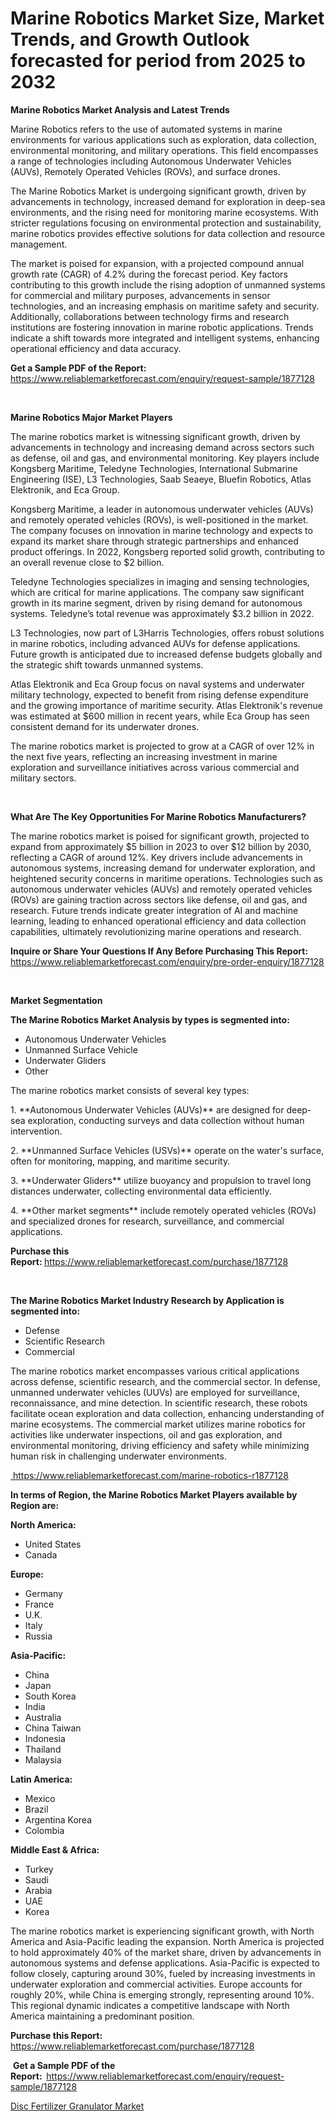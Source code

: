 <p><h1>Marine Robotics Market Size, Market Trends, and Growth Outlook forecasted for period from 2025 to 2032</h1></p><p><strong>Marine Robotics Market Analysis and Latest Trends</strong></p>
<p><p>Marine Robotics refers to the use of automated systems in marine environments for various applications such as exploration, data collection, environmental monitoring, and military operations. This field encompasses a range of technologies including Autonomous Underwater Vehicles (AUVs), Remotely Operated Vehicles (ROVs), and surface drones.</p><p>The Marine Robotics Market is undergoing significant growth, driven by advancements in technology, increased demand for exploration in deep-sea environments, and the rising need for monitoring marine ecosystems. With stricter regulations focusing on environmental protection and sustainability, marine robotics provides effective solutions for data collection and resource management. </p><p>The market is poised for expansion, with a projected compound annual growth rate (CAGR) of 4.2% during the forecast period. Key factors contributing to this growth include the rising adoption of unmanned systems for commercial and military purposes, advancements in sensor technologies, and an increasing emphasis on maritime safety and security. Additionally, collaborations between technology firms and research institutions are fostering innovation in marine robotic applications. Trends indicate a shift towards more integrated and intelligent systems, enhancing operational efficiency and data accuracy.</p></p>
<p><strong>Get a Sample PDF of the Report:&nbsp;</strong> <a href="https://www.reliablemarketforecast.com/enquiry/request-sample/1877128?utm_campaign=2298&utm_medium=2&utm_source=Github&utm_content=ia&utm_term=19022025&utm_id=marine-robotics">https://www.reliablemarketforecast.com/enquiry/request-sample/1877128</a></p>
<p>&nbsp;</p>
<p><strong>Marine Robotics Major Market Players</strong></p>
<p><p>The marine robotics market is witnessing significant growth, driven by advancements in technology and increasing demand across sectors such as defense, oil and gas, and environmental monitoring. Key players include Kongsberg Maritime, Teledyne Technologies, International Submarine Engineering (ISE), L3 Technologies, Saab Seaeye, Bluefin Robotics, Atlas Elektronik, and Eca Group.</p><p>Kongsberg Maritime, a leader in autonomous underwater vehicles (AUVs) and remotely operated vehicles (ROVs), is well-positioned in the market. The company focuses on innovation in marine technology and expects to expand its market share through strategic partnerships and enhanced product offerings. In 2022, Kongsberg reported solid growth, contributing to an overall revenue close to $2 billion.</p><p>Teledyne Technologies specializes in imaging and sensing technologies, which are critical for marine applications. The company saw significant growth in its marine segment, driven by rising demand for autonomous systems. Teledyne’s total revenue was approximately $3.2 billion in 2022.</p><p>L3 Technologies, now part of L3Harris Technologies, offers robust solutions in marine robotics, including advanced AUVs for defense applications. Future growth is anticipated due to increased defense budgets globally and the strategic shift towards unmanned systems.</p><p>Atlas Elektronik and Eca Group focus on naval systems and underwater military technology, expected to benefit from rising defense expenditure and the growing importance of maritime security. Atlas Elektronik's revenue was estimated at $600 million in recent years, while Eca Group has seen consistent demand for its underwater drones.</p><p>The marine robotics market is projected to grow at a CAGR of over 12% in the next five years, reflecting an increasing investment in marine exploration and surveillance initiatives across various commercial and military sectors.</p></p>
<p>&nbsp;</p>
<p><strong>What Are The Key Opportunities For Marine Robotics Manufacturers?</strong></p>
<p><p>The marine robotics market is poised for significant growth, projected to expand from approximately $5 billion in 2023 to over $12 billion by 2030, reflecting a CAGR of around 12%. Key drivers include advancements in autonomous systems, increasing demand for underwater exploration, and heightened security concerns in maritime operations. Technologies such as autonomous underwater vehicles (AUVs) and remotely operated vehicles (ROVs) are gaining traction across sectors like defense, oil and gas, and research. Future trends indicate greater integration of AI and machine learning, leading to enhanced operational efficiency and data collection capabilities, ultimately revolutionizing marine operations and research.</p></p>
<p><strong>Inquire or Share Your Questions If Any Before Purchasing This Report:</strong> <a href="https://www.reliablemarketforecast.com/enquiry/pre-order-enquiry/1877128?utm_campaign=2298&utm_medium=2&utm_source=Github&utm_content=ia&utm_term=19022025&utm_id=marine-robotics">https://www.reliablemarketforecast.com/enquiry/pre-order-enquiry/1877128</a></p>
<p>&nbsp;</p>
<p><strong>Market Segmentation</strong></p>
<p><strong>The Marine Robotics Market Analysis by types is segmented into:</strong></p>
<p><ul><li>Autonomous Underwater Vehicles</li><li>Unmanned Surface Vehicle</li><li>Underwater Gliders</li><li>Other</li></ul></p>
<p><p>The marine robotics market consists of several key types: </p><p>1. **Autonomous Underwater Vehicles (AUVs)** are designed for deep-sea exploration, conducting surveys and data collection without human intervention. </p><p>2. **Unmanned Surface Vehicles (USVs)** operate on the water's surface, often for monitoring, mapping, and maritime security. </p><p>3. **Underwater Gliders** utilize buoyancy and propulsion to travel long distances underwater, collecting environmental data efficiently. </p><p>4. **Other market segments** include remotely operated vehicles (ROVs) and specialized drones for research, surveillance, and commercial applications.</p></p>
<p><strong>Purchase this Report:&nbsp;</strong><a href="https://www.reliablemarketforecast.com/purchase/1877128?utm_campaign=2298&utm_medium=2&utm_source=Github&utm_content=ia&utm_term=19022025&utm_id=marine-robotics">https://www.reliablemarketforecast.com/purchase/1877128</a></p>
<p>&nbsp;</p>
<p><strong>The Marine Robotics Market Industry Research by Application is segmented into:</strong></p>
<p><ul><li>Defense</li><li>Scientific Research</li><li>Commercial</li></ul></p>
<p><p>The marine robotics market encompasses various critical applications across defense, scientific research, and the commercial sector. In defense, unmanned underwater vehicles (UUVs) are employed for surveillance, reconnaissance, and mine detection. In scientific research, these robots facilitate ocean exploration and data collection, enhancing understanding of marine ecosystems. The commercial market utilizes marine robotics for activities like underwater inspections, oil and gas exploration, and environmental monitoring, driving efficiency and safety while minimizing human risk in challenging underwater environments.</p></p>
<p><a href="https://www.reliablemarketforecast.com/marine-robotics-r1877128?utm_campaign=2298&utm_medium=2&utm_source=Github&utm_content=ia&utm_term=19022025&utm_id=marine-robotics">&nbsp;https://www.reliablemarketforecast.com/marine-robotics-r1877128</a></p>
<p><strong>In terms of Region, the Marine Robotics Market Players available by Region are:</strong></p>
<p>
    <p> <strong> North America: </strong>
        <ul>
            <li>United States</li>
            <li>Canada</li>
        </ul>
        </p> 
    <p> <strong> Europe: </strong>
        <ul>
            <li>Germany</li>
            <li>France</li>
            <li>U.K.</li>
            <li>Italy</li>
            <li>Russia</li>
        </ul>
        </p> 
    <p> <strong> Asia-Pacific: </strong>
        <ul>
            <li>China</li>
            <li>Japan</li>
            <li>South Korea</li>
            <li>India</li>
            <li>Australia</li>
            <li>China Taiwan</li>
            <li>Indonesia</li>
            <li>Thailand</li>
            <li>Malaysia</li>
        </ul>
        </p> 
    <p> <strong> Latin America: </strong>
        <ul>
            <li>Mexico</li>
            <li>Brazil</li>
            <li>Argentina Korea</li>
            <li>Colombia</li>
        </ul>
        </p> 
    <p> <strong> Middle East & Africa: </strong>
        <ul>
            <li>Turkey</li>
            <li>Saudi</li>
            <li>Arabia</li>
            <li>UAE</li>
            <li>Korea</li>
        </ul>
    </p>
    </p>
<p><p>The marine robotics market is experiencing significant growth, with North America and Asia-Pacific leading the expansion. North America is projected to hold approximately 40% of the market share, driven by advancements in autonomous systems and defense applications. Asia-Pacific is expected to follow closely, capturing around 30%, fueled by increasing investments in underwater exploration and commercial activities. Europe accounts for roughly 20%, while China is emerging strongly, representing around 10%. This regional dynamic indicates a competitive landscape with North America maintaining a predominant position.</p></p>
<p><strong>Purchase this Report: </strong><a href="https://www.reliablemarketforecast.com/purchase/1877128?utm_campaign=2298&utm_medium=2&utm_source=Github&utm_content=ia&utm_term=19022025&utm_id=marine-robotics">https://www.reliablemarketforecast.com/purchase/1877128</a></p>
<p>&nbsp;<strong>Get a Sample PDF of the Report:&nbsp;&nbsp;</strong><a href="https://www.reliablemarketforecast.com/enquiry/request-sample/1877128?utm_campaign=2298&utm_medium=2&utm_source=Github&utm_content=ia&utm_term=19022025&utm_id=marine-robotics">https://www.reliablemarketforecast.com/enquiry/request-sample/1877128</a></p>
<p><strong></strong></p>
<p><p><a href="https://github.com/maclarensidney/Market-Research-Report-List-1/blob/main/disc-fertilizer-granulator-market.md?utm_campaign=2298&utm_medium=2&utm_source=Github&utm_content=ia&utm_term=19022025&utm_id=marine-robotics">Disc Fertilizer Granulator Market</a></p></p>